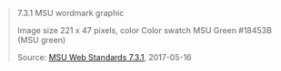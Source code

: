 > 7.3.1 MSU wordmark graphic
>
> Image size 221 x 47 pixels, color Color swatch MSU Green #18453B (MSU green)
>
> Source: [MSU Web Standards 7.3.1](http://cabs.msu.edu/web/msu-web-standards.html#s73), 2017-05-16
